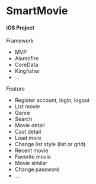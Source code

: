 # SmartMovie
#### iOS Project
Framework
- MVP
- Alamofire
- CoreData
- Kingfisher
- ...


Feature
- Register account, login, logout
- List movie
- Genre
- Search
- Movie detail
- Cast detail
- Load more
- Change list style (list or grid)
- Recent movie
- Favorite movie
- Movie similar
- Change password
- ...
